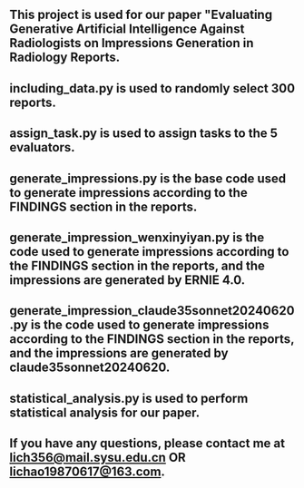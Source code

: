 ## This project is used for our paper "Evaluating Generative Artificial Intelligence Against Radiologists on Impressions Generation in Radiology Reports.

## including_data.py is used to randomly select 300 reports.
## assign_task.py is used to assign tasks to the 5 evaluators.
## generate_impressions.py is the base code used to generate impressions according to the FINDINGS section in the reports.
## generate_impression_wenxinyiyan.py is the code used to generate impressions according to the FINDINGS section in the reports, and the impressions are generated by ERNIE 4.0.
## generate_impression_claude35sonnet20240620.py is the code used to generate impressions according to the FINDINGS section in the reports, and the impressions are generated by claude35sonnet20240620.
## statistical_analysis.py is used to perform statistical analysis for our paper.
## If you have any questions, please contact me at lich356@mail.sysu.edu.cn OR lichao19870617@163.com.
